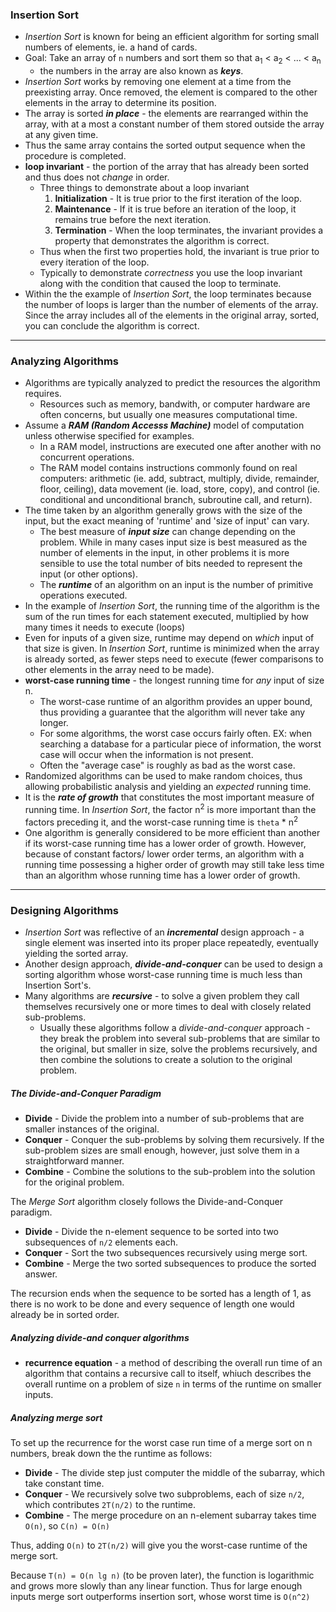 ### Insertion Sort
- *Insertion Sort* is known for being an efficient algorithm for sorting small numbers of elements, ie. a hand of cards.
- Goal: Take an array of `n` numbers and sort them so that a<sub>1</sub> < a<sub>2</sub> < ... < a<sub>n</sub>
  - the numbers in the array are also known as _**keys**_.
- *Insertion Sort* works by removing one element at a time from the preexisting array. Once removed, the element is compared to the other elements in the  array to determine its position.
- The array is sorted _**in place**_ - the elements are rearranged within the array, with at a most a constant number of them stored outside the array at any given time.
- Thus the same array contains the sorted output sequence when the procedure is completed.
- **loop invariant** - the portion of the array that has already been sorted and thus does not *change* in order.
  - Three things to demonstrate about a loop invariant
    1. **Initialization** - It is true prior to the first iteration of the loop.
    2. **Maintenance** - If it is true before an iteration of the loop, it remains true before the next iteration.
    3. **Termination** - When the loop terminates, the invariant provides a property that demonstrates the algorithm is correct.
  - Thus when the first two properties hold, the invariant is true prior to every iteration of the loop.
  - Typically to demonstrate *correctness* you use the loop invariant along with the condition that caused the loop to terminate.
- Within the the example of *Insertion Sort*, the loop terminates because the number of loops is larger than the number of elements of the array. Since the array includes all of the elements in the original array, sorted, you can conclude the algorithm is correct.
------
### Analyzing Algorithms
- Algorithms are typically analyzed to predict the resources the algorithm requires.
  - Resources such as memory, bandwith, or computer hardware are often concerns, but usually one measures computational time.
- Assume a **_RAM (Random Accesss Machine)_** model of computation unless otherwise specified for examples.
  - In a RAM model, instructions are executed one after another with no concurrent operations.
  - The RAM model contains instructions commonly found on real computers: arithmetic (ie. add, subtract, multiply, divide, remainder, floor, ceiling), data movement (ie. load, store, copy), and control (ie. conditional and unconditional branch, subroutine call, and return).
- The time taken by an algorithm generally grows with the size of the input, but the exact meaning of 'runtime' and 'size of input' can vary.
  - The best measure of **_input size_** can change depending on the problem. While in many cases input size is best measured as the number of elements in the input, in other problems it is more sensible to use the total number of bits needed to represent the input (or other options).
  - The **_runtime_** of an algorithm on an input is the number of primitive operations executed.
- In the example of *Insertion Sort*, the running time of the algorithm is the sum of the run times for each statement executed, multiplied by how many times it needs to execute (loops)
- Even for inputs of a given size, runtime may depend on *which* input of that size is given. In *Insertion Sort*, runtime is minimized when the array is already sorted, as fewer steps need to execute (fewer comparisons to other elements in the array need to be made).
- **worst-case running time** - the longest running time for *any* input of size n.
  - The worst-case runtime of an algorithm provides an upper bound, thus providing a guarantee that the algorithm will never take any longer.
  - For some algorithms, the worst case occurs fairly often. EX: when searching a database for a particular piece of information, the worst case will occur when the information is not present.
  - Often the "average case" is roughly as bad as the worst case.
- Randomized algorithms can be used to make random choices, thus allowing probabilistic analysis and yielding an *expected* running time.
- It is the **_rate of growth_** that constitutes the most important measure of running time. In *Insertion Sort*, the factor n<sup>2</sup> is more important than the factors preceding it, and the worst-case running time is `theta` * n<sup>2</sup>
- One algorithm is generally considered to be more efficient than another if its worst-case running time has a lower order of growth. However, because of constant factors/ lower order terms, an algorithm with a running time possessing a higher order of growth may still take less time than an algorithm whose running time has a lower order of growth.
----
### Designing Algorithms

- *Insertion Sort* was reflective of an **_incremental_** design approach - a single element was inserted into its proper place repeatedly, eventually yielding the sorted array.
- Another design approach, **_divide-and-conquer_** can be used to design a sorting algorithm whose worst-case running time is much less than Insertion Sort's.
- Many algorithms are **_recursive_** - to solve a given problem they call themselves recursively one or more times to deal with closely related sub-problems.
  - Usually these algorithms follow a *divide-and-conquer* approach - they break the problem into several sub-problems that are similar to the original, but smaller in size, solve the problems recursively, and then combine the solutions to create a solution to the original problem.

##### The Divide-and-Conquer Paradigm
- **Divide** - Divide the problem into a number of sub-problems that are smaller instances of the original.
- **Conquer** - Conquer the sub-problems by solving them recursively. If the sub-problem sizes are small enough, however, just solve them in  a straightforward manner.
- **Combine** - Combine the solutions to the sub-problem into the solution for the original problem.

The *Merge Sort* algorithm closely follows the Divide-and-Conquer paradigm.
- **Divide** - Divide the n-element sequence to be sorted into two subsequences of `n/2` elements each.
- **Conquer** - Sort the two subsequences recursively using merge sort.
- **Combine** - Merge the two sorted subsequences to produce the sorted answer. 

The recursion ends when the sequence to be sorted has a length of 1, as there is no work to be done and every sequence of length one would already be in sorted order.

##### Analyzing divide-and conquer algorithms
 - **recurrence equation** - a method of describing the overall run time of an algorithm that contains a recursive call to itself, whiuch describes the overall runtime on a problem of size `n` in terms of the runtime on smaller inputs. 
 
##### Analyzing merge sort
To set up the recurrence for the worst case run time of a merge sort on n numbers, break down the the runtime as follows:

- **Divide** - The divide step just computer the middle of the subarray, which take constant time.
- **Conquer** - We recursively solve two subproblems, each of size `n/2`, which contributes `2T(n/2)` to the runtime.
- **Combine** - The merge procedure on an n-element subarray takes time `O(n)`, so `C(n) = O(n)`

Thus, adding `O(n)` to `2T(n/2)` will give you the worst-case runtime of the merge sort.

Because `T(n) = O(n lg n)` (to be proven later), the function is logarithmic and grows more slowly than any linear function. Thus for large enough inputs merge sort outperforms insertion sort, whose worst time is `O(n^2)`

 

